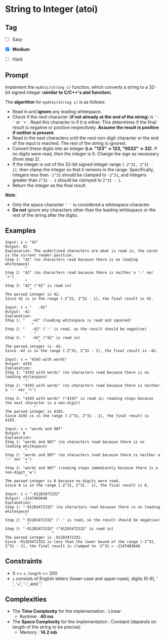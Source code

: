# String to Integer (atoi)
## Tag
- [ ] Easy  
- [x] **Medium**  
- [ ] Hard  
  

## Prompt
Implement the `myAtoi(string s)` function, which converts a string to a 32-bit signed integer (**similar to C/C++'s atoi function**).  

The **algorithm** for `myAtoi(string s)` is as follows:

* Read in and **ignore** any leading whitespace.
* Check if the next character (**if not already at the end of the string**) is `'-'` or `'+'`. Read this character in if it is either. This determines if the final result is negative or positive respectively. **Assume the result is positive if neither is present**.
* Read in the next characters until the next non-digit character or the end of the input is reached. The rest of the string is ignored.
* Convert these digits into an integer **(i.e. "123" -> 123, "0032" -> 32)**. If no digits were read, then the integer is 0. Change the sign as necessary (from step 2).
* If the integer is out of the 32-bit signed integer range `[-2^31, 2^31 - 1]`, then clamp the integer so that it remains in the range. Specifically, integers less than `-2^31` should be clamped to `-2^31`, and integers greater than `2^31 - 1` should be clamped to `2^31 - 1`.
* Return the integer as the final result.  
  
**_Note_**:  

* Only the space character `' '` is considered a whitespace character.
* **Do not** ignore any characters other than the leading whitespace or the rest of the string after the digits.  
  
## Examples
```
Input: s = "42"
Output: 42
Explanation: The underlined characters are what is read in, the caret is the current reader position.
Step 1: "42" (no characters read because there is no leading whitespace)
         ^
Step 2: "42" (no characters read because there is neither a '-' nor '+')
         ^
Step 3: "42" ("42" is read in)
           ^
The parsed integer is 42.
Since 42 is in the range [-2^31, 2^31 - 1], the final result is 42.
```
```
Input: s = "   -42"
Output: -42
Explanation:
Step 1: "   -42" (leading whitespace is read and ignored)
            ^
Step 2: "   -42" ('-' is read, so the result should be negative)
             ^
Step 3: "   -42" ("42" is read in)
               ^
The parsed integer is -42.
Since -42 is in the range [-2^31, 2^31 - 1], the final result is -42.
```
```
Input: s = "4193 with words"
Output: 4193
Explanation:
Step 1: "4193 with words" (no characters read because there is no leading whitespace)
         ^
Step 2: "4193 with words" (no characters read because there is neither a '-' nor '+')
         ^
Step 3: "4193 with words" ("4193" is read in; reading stops because the next character is a non-digit)
             ^
The parsed integer is 4193.
Since 4193 is in the range [-2^31, 2^31 - 1], the final result is 4193.
```
```
Input: s = "words and 987"
Output: 0
Explanation:
Step 1: "words and 987" (no characters read because there is no leading whitespace)
         ^
Step 2: "words and 987" (no characters read because there is neither a '-' nor '+')
         ^
Step 3: "words and 987" (reading stops immediately because there is a non-digit 'w')
         ^
The parsed integer is 0 because no digits were read.
Since 0 is in the range [-2^31, 2^31 - 1], the final result is 0.
```
```
Input: s = "-91283472332"
Output: -2147483648
Explanation:
Step 1: "-91283472332" (no characters read because there is no leading whitespace)
         ^
Step 2: "-91283472332" ('-' is read, so the result should be negative)
          ^
Step 3: "-91283472332" ("91283472332" is read in)
                     ^
The parsed integer is -91283472332.
Since -91283472332 is less than the lower bound of the range [-2^31, 2^31 - 1], the final result is clamped to -2^31 = -2147483648.
```
  
## Constraints
* 0 <= `s.length` <= 200
* `s` consists of English letters (lower-case and upper-case), digits (0-9), ' ', '+', '-', and '.'  
  
## Complexities
* The **Time Complexity** for the implementation : Linear
  * Runtime : **40 ms**  
* The **Space Complexity** for the implementation : Constant (depends on length of the string to be precise)
  * Memory : **14.2 mb**
